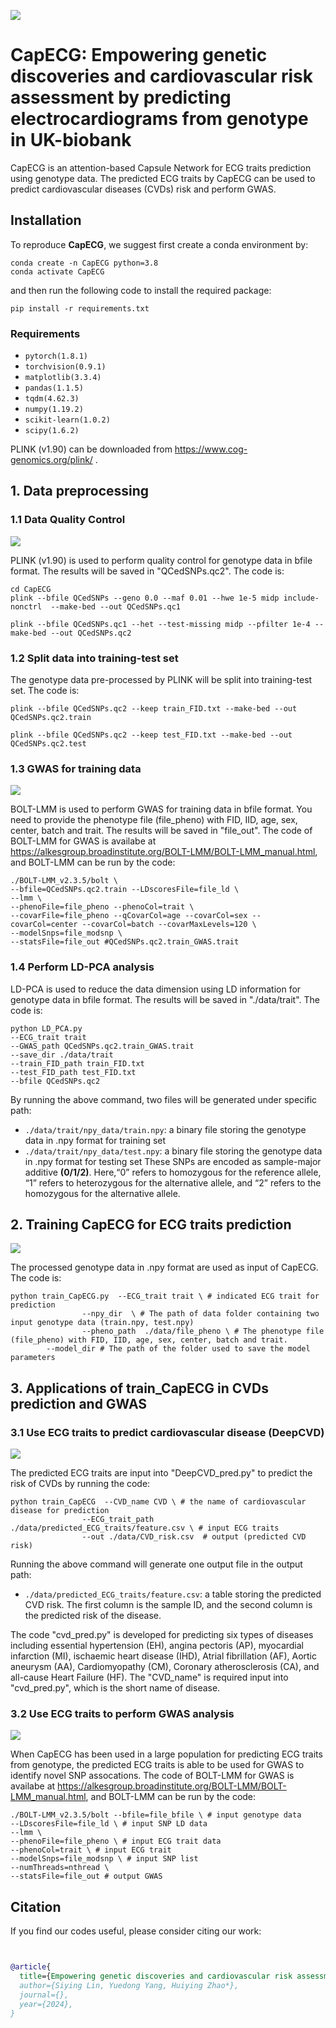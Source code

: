 ![](figures/Pipeline.png)

# CapECG: Empowering genetic discoveries and cardiovascular risk assessment by predicting electrocardiograms from genotype in UK-biobank 
CapECG is an attention-based Capsule Network for ECG traits prediction using genotype data. The predicted ECG traits by CapECG can be used to predict cardiovascular diseases (CVDs) risk and perform GWAS.

## Installation

To reproduce **CapECG**, we suggest first create a conda environment by:

~~~shell
conda create -n CapECG python=3.8
conda activate CapECG
~~~

and then run the following code to install the required package:

~~~shell
pip install -r requirements.txt
~~~
### Requirements
- `pytorch(1.8.1)`
- `torchvision(0.9.1)`
- `matplotlib(3.3.4)`
- `pandas(1.1.5)`
- `tqdm(4.62.3)`
- `numpy(1.19.2)`
- `scikit-learn(1.0.2)`
- `scipy(1.6.2)`

PLINK (v1.90) can be downloaded from  https://www.cog-genomics.org/plink/ .

## 1. Data preprocessing

### 1.1 Data Quality Control

![](figures/Step1.1.png)

PLINK (v1.90) is used to perform quality control for genotype data in bfile format. The results will be saved in "QCedSNPs.qc2". The code is:

```
cd CapECG
plink --bfile QCedSNPs --geno 0.0 --maf 0.01 --hwe 1e-5 midp include-nonctrl  --make-bed --out QCedSNPs.qc1

plink --bfile QCedSNPs.qc1 --het --test-missing midp --pfilter 1e-4 --make-bed --out QCedSNPs.qc2
```

### 1.2 Split data into training-test set

The genotype data pre-processed by PLINK will be split into training-test set. The code is:

```
plink --bfile QCedSNPs.qc2 --keep train_FID.txt --make-bed --out QCedSNPs.qc2.train

plink --bfile QCedSNPs.qc2 --keep test_FID.txt --make-bed --out QCedSNPs.qc2.test
```

### 1.3 GWAS for training data

![](figures/Step1.3.png)

BOLT-LMM is used to perform GWAS for training data in bfile format. You need to provide the phenotype file (file_pheno) with FID, IID, age, sex, center, batch and trait. The results will be saved in "file_out". The code of BOLT-LMM for GWAS is availabe at  https://alkesgroup.broadinstitute.org/BOLT-LMM/BOLT-LMM_manual.html, and BOLT-LMM can be run by the code:


```
./BOLT-LMM_v2.3.5/bolt \
--bfile=QCedSNPs.qc2.train --LDscoresFile=file_ld \
--lmm \
--phenoFile=file_pheno --phenoCol=trait \
--covarFile=file_pheno --qCovarCol=age --covarCol=sex --covarCol=center --covarCol=batch --covarMaxLevels=120 \
--modelSnps=file_modsnp \
--statsFile=file_out #QCedSNPs.qc2.train_GWAS.trait
```

### 1.4 Perform LD-PCA analysis

LD-PCA is used to reduce the data dimension using LD information for genotype data in bfile format. The results will be saved in "./data/trait". The code is:

```
python LD_PCA.py 
--ECG_trait trait 
--GWAS_path QCedSNPs.qc2.train_GWAS.trait 
--save_dir ./data/trait 
--train_FID_path train_FID.txt 
--test_FID_path test_FID.txt 
--bfile QCedSNPs.qc2
```
By running the above command, two files will be generated under specific path: 
- `./data/trait/npy_data/train.npy`: a binary file storing the genotype data in .npy format for training set
- `./data/trait/npy_data/test.npy`: a binary file storing the genotype data in .npy format for testing set
These SNPs are encoded as sample-major additive **(0/1/2)**. Here,“0” refers to homozygous for the reference allele, “1” refers to heterozygous for the alternative allele, and “2” refers to the homozygous for the alternative allele. 

## 2. Training CapECG for ECG traits prediction

![](figures/Step2.png)

The processed genotype data in .npy format are used as input of CapECG.  The code is:

```
python train_CapECG.py  --ECG_trait trait \ # indicated ECG trait for prediction
                --npy_dir  \ # The path of data folder containing two input genotype data (train.npy, test.npy)
                --pheno_path  ./data/file_pheno \ # The phenotype file (file_pheno) with FID, IID, age, sex, center, batch and trait.
		--model_dir # The path of the folder used to save the model parameters
```

## 3. Applications of train_CapECG in CVDs prediction and GWAS

### 3.1 Use ECG traits to predict cardiovascular disease (DeepCVD)

![](figures/Step3.1.png)

The predicted ECG traits are input into "DeepCVD_pred.py" to predict the risk of CVDs by running the code:
```
python train_CapECG  --CVD_name CVD \ # the name of cardiovascular disease for prediction
                --ECG_trait_path  ./data/predicted_ECG_traits/feature.csv \ # input ECG traits
                --out ./data/CVD_risk.csv  # output (predicted CVD risk)
```
Running the above command will generate one output file in the output path:
- `./data/predicted_ECG_traits/feature.csv`: a table storing the predicted CVD risk. The first column is the sample ID, and the second column is the predicted risk of the disease.

The code "cvd_pred.py" is developed for predicting six types of diseases including essential hypertension (EH), angina pectoris (AP), myocardial infarction (MI), ischaemic heart disease (IHD), Atrial fibrillation (AF), Aortic aneurysm (AA), Cardiomyopathy (CM), Coronary atherosclerosis (CA), and all-cause Heart Failure (HF).
The "CVD_name" is required input into "cvd_pred.py", which is the short name of disease.


### 3.2 Use ECG traits to perform GWAS analysis

![](figures/Step3.2.png)

When CapECG has been used in a large population for predicting ECG traits from genotype, the predicted ECG traits is able to be used for GWAS to identify novel SNP assocations. The code of BOLT-LMM for GWAS is availabe at  https://alkesgroup.broadinstitute.org/BOLT-LMM/BOLT-LMM_manual.html, and BOLT-LMM can be run by the code:

```
./BOLT-LMM_v2.3.5/bolt --bfile=file_bfile \ # input genotype data
--LDscoresFile=file_ld \ # input SNP LD data
--lmm \
--phenoFile=file_pheno \ # input ECG trait data
--phenoCol=trait \ # input ECG trait
--modelSnps=file_modsnp \ # input SNP list
--numThreads=nthread \
--statsFile=file_out # output GWAS
```

## Citation

If you find our codes useful, please consider citing our work:

~~~bibtex


@article{
  title={Empowering genetic discoveries and cardiovascular risk assessment by predicting electrocardiograms from genotype in UK-biobank},
  author={Siying Lin, Yuedong Yang, Huiying Zhao*},
  journal={},
  year={2024},
}
~~~
